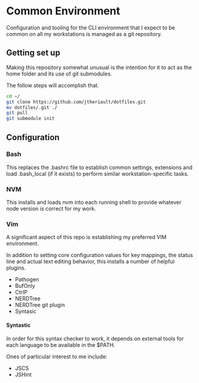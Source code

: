 # Common Environment 
Configuration and tooling for the CLI environment that I expect to be common on
all my workstations is managed as a git repository.

## Getting set up
Making this repository somewhat unusual is the intention for it to act as the 
home folder and its use of git submodules.

The follow steps will accomplish that.

```bash
cd ~/
git clone https://github.com/jtheriault/dotfiles.git
mv dotfiles/.git ./
git pull
git submodule init
```

## Configuration
### Bash
This replaces the .bashrc file to establish common settings, extensions and 
load .bash_local (if it exists) to perform similar workstation-specific tasks.

### NVM
This installs and loads nvm into each running shell to provide whatever node
version is correct for my work.

### Vim
A significant aspect of this repo is establishing my preferred VIM environment.

In addition to setting core configuration values for key mappings, the status 
line and actual text editing behavior, this installs a number of helpful
plugins.

* Pathogen
* BufOnly
* CtrlP
* NERDTree
* NERDTree git plugin
* Syntasic

#### Syntastic
In order for this syntax checker to work, it depends on external tools for each
language to be available in the $PATH. 

Ones of particular interest to me include:
* JSCS
* JSHint
